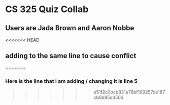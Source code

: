 # CS 325 Quiz Collab

## Users are Jada Brown and Aaron Nobbe

<<<<<<< HEAD
## adding to the same line to cause conflict
=======
### Here is the line that i am adding / changing it is line 5
>>>>>>> e51f2c0bcb831e76bf199257de187cb6b85dd50d
